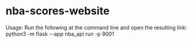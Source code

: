 # nba-scores-website

Usage:
Run the following at the command line and open the resulting link:
python3 -m flask --app nba_api run -p 9001
